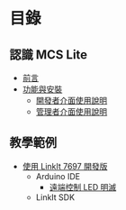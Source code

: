 # 目錄

## 認識 MCS Lite
* [前言](README.md)
* [功能與安裝](introduction/mcs_lite_overview.md)
	* [開發者介面使用說明](introduction/mcs_lite_dev_usage.md)
	* [管理者介面使用說明](introduction/mcs_lite_admin_usage.md)

## 教學範例
* [使用 LinkIt 7697 開發版](tutorial/7697_overview.md)
	* Arduino IDE
		* [遠端控制 LED 明滅](tutorial/7697_arduino_led_blink.md) 
	* LinkIt SDK
	

	